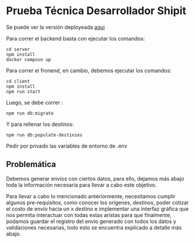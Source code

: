 # Prueba Técnica Desarrollador Shipit

Se puede ver la versión deployeada [aqui](https://shipit-client.onrender.com/)

Para correr el backend basta con ejecutar los comandos:

```
cd server
npm install
docker compose up
```

Para correr el fronend, en cambio, debemos ejecutar los comandos:

```
cd client
npm install
npm run start
```

Luego, se debe correr :

```
npm run db:migrate
```

Y para rellenar los destinos:

```
npm run db:populate-destinies
```

Pedir por privado las variables de entorno de .env

## Problemática

Debemos generar envíos con ciertos datos, para ello, dejamos más abajo toda la información necesaria para llevar a cabo este objetivo.

Para llevar a cabo lo mencionado anteriormente, necesitamos cumplir algunos pre-requisitos, como conocer los orígenes, destinos, poder cotizar el costo de envío hacia un x destino e implementar una interfaz gráfica que nos permita interactuar con todas estas aristas para que finalmente, podamos guardar el registro del envío generado con todos los datos y validaciones necesarias, todo esto se encuentra explicado a detalle más abajo.
